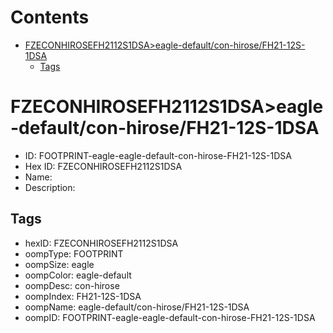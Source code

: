 



Contents
========

* [FZECONHIROSEFH2112S1DSA>eagle-default/con-hirose/FH21-12S-1DSA](#fzeconhirosefh2112s1dsaeagle-defaultcon-hirosefh21-12s-1dsa)
	* [Tags](#tags)

# FZECONHIROSEFH2112S1DSA>eagle-default/con-hirose/FH21-12S-1DSA

- ID: FOOTPRINT-eagle-eagle-default-con-hirose-FH21-12S-1DSA
- Hex ID: FZECONHIROSEFH2112S1DSA
- Name: 
- Description: 

## Tags

- hexID: FZECONHIROSEFH2112S1DSA
- oompType: FOOTPRINT
- oompSize: eagle
- oompColor: eagle-default
- oompDesc: con-hirose
- oompIndex: FH21-12S-1DSA
- oompName: eagle-default/con-hirose/FH21-12S-1DSA
- oompID: FOOTPRINT-eagle-eagle-default-con-hirose-FH21-12S-1DSA
